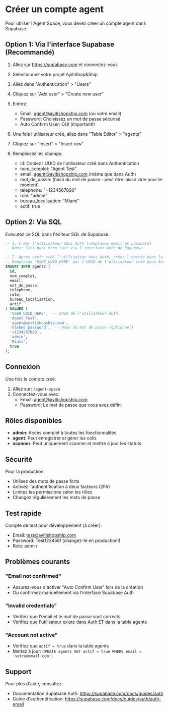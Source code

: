 # Créer un compte agent

Pour utiliser l'Agent Space, vous devez créer un compte agent dans Supabase.

## Option 1: Via l'interface Supabase (Recommandé)

1. Allez sur https://supabase.com et connectez-vous
2. Sélectionnez votre projet AyitiShop&Ship
3. Allez dans "Authentication" > "Users"
4. Cliquez sur "Add user" > "Create new user"
5. Entrez:
   - Email: agent@ayitishopship.com (ou votre email)
   - Password: Choisissez un mot de passe sécurisé
   - Auto Confirm User: OUI (important!)

6. Une fois l'utilisateur créé, allez dans "Table Editor" > "agents"
7. Cliquez sur "Insert" > "Insert row"
8. Remplissez les champs:
   - id: Copiez l'UUID de l'utilisateur créé dans Authentication
   - nom_complet: "Agent Test"
   - email: agent@ayitishopship.com (même que dans Auth)
   - mot_de_passe: (hash du mot de passe - peut être laissé vide pour le moment)
   - telephone: "+1234567890"
   - role: "admin"
   - bureau_localisation: "Miami"
   - actif: true

## Option 2: Via SQL

Exécutez ce SQL dans l'éditeur SQL de Supabase:

```sql
-- 1. Créer l'utilisateur dans Auth (remplacez email et password)
-- Note: Ceci doit être fait via l'interface Auth de Supabase

-- 2. Après avoir créé l'utilisateur dans Auth, créez l'entrée dans la table agents
-- Remplacez 'USER_UUID_HERE' par l'UUID de l'utilisateur créé dans Auth
INSERT INTO agents (
  id,
  nom_complet,
  email,
  mot_de_passe,
  telephone,
  role,
  bureau_localisation,
  actif
) VALUES (
  'USER_UUID_HERE',  -- UUID de l'utilisateur Auth
  'Agent Test',
  'agent@ayitishopship.com',
  'hashed_password',  -- Hash du mot de passe (optionnel)
  '+1234567890',
  'admin',
  'Miami',
  true
);
```

## Connexion

Une fois le compte créé:

1. Allez sur: `/agent-space`
2. Connectez-vous avec:
   - Email: agent@ayitishopship.com
   - Password: Le mot de passe que vous avez défini

## Rôles disponibles

- **admin**: Accès complet à toutes les fonctionnalités
- **agent**: Peut enregistrer et gérer les colis
- **scanner**: Peut uniquement scanner et mettre à jour les statuts

## Sécurité

Pour la production:
- Utilisez des mots de passe forts
- Activez l'authentification à deux facteurs (2FA)
- Limitez les permissions selon les rôles
- Changez régulièrement les mots de passe

## Test rapide

Compte de test pour développement (à créer):
- Email: test@ayitishopship.com
- Password: Test123456! (changez-le en production!)
- Role: admin

## Problèmes courants

### "Email not confirmed"
- Assurez-vous d'activer "Auto Confirm User" lors de la création
- Ou confirmez manuellement via l'interface Supabase Auth

### "Invalid credentials"
- Vérifiez que l'email et le mot de passe sont corrects
- Vérifiez que l'utilisateur existe dans Auth ET dans la table agents

### "Account not active"
- Vérifiez que `actif = true` dans la table agents
- Mettez à jour: `UPDATE agents SET actif = true WHERE email = 'votre@email.com';`

## Support

Pour plus d'aide, consultez:
- Documentation Supabase Auth: https://supabase.com/docs/guides/auth
- Guide d'authentification: https://supabase.com/docs/guides/auth/auth-email
